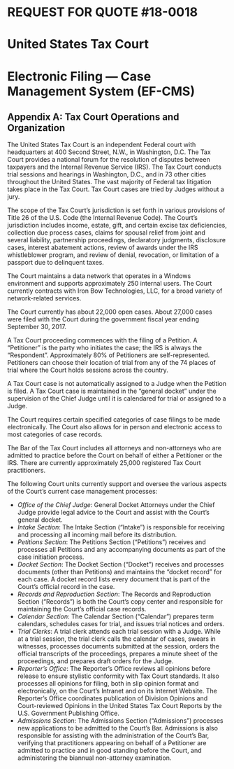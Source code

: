 # REQUEST FOR QUOTE #18-0018
# United States Tax Court
# Electronic Filing — Case Management System (EF-CMS)

## Appendix A: Tax Court Operations and Organization

The United States Tax Court is an independent Federal court with headquarters at 400 Second Street, N.W., in Washington, D.C. The Tax Court provides a national forum for the resolution of disputes between taxpayers and the Internal Revenue Service (IRS). The Tax Court conducts trial sessions and hearings in Washington, D.C., and in 73 other cities throughout the United States. The vast majority of Federal tax litigation takes place in the Tax Court. Tax Court cases are tried by Judges without a jury.

The scope of the Tax Court’s jurisdiction is set forth in various provisions of Title 26 of the U.S. Code (the Internal Revenue Code). The Court’s jurisdiction includes income, estate, gift, and certain excise tax deficiencies, collection due process cases, claims for spousal relief from joint and several liability, partnership proceedings, declaratory judgments, disclosure cases, interest abatement actions, review of awards under the IRS whistleblower program, and review of denial, revocation, or limitation of a passport due to delinquent taxes.

The Court maintains a data network that operates in a Windows environment and supports approximately 250 internal users. The Court currently contracts with Iron Bow Technologies, LLC, for a broad variety of network-related services.

The Court currently has about 22,000 open cases. About 27,000 cases were filed with the Court during the government fiscal year ending September 30, 2017.

A Tax Court proceeding commences with the filing of a Petition. A “Petitioner” is the party who initiates the case; the IRS is always the “Respondent”. Approximately 80% of Petitioners are self-represented. Petitioners can choose their location of trial from any of the 74 places of trial where the Court holds sessions across the country.

A Tax Court case is not automatically assigned to a Judge when the Petition is filed. A Tax Court case is maintained in the “general docket” under the supervision of the Chief Judge until it is calendared for trial or assigned to a Judge.

The Court requires certain specified categories of case filings to be made electronically. The Court also allows for in person and electronic access to most categories of case records.

The Bar of the Tax Court includes all attorneys and non-attorneys who are admitted to practice before the Court on behalf of either a Petitioner or the IRS. There are currently approximately 25,000 registered Tax Court practitioners.

The following Court units currently support and oversee the various aspects of the Court’s current case management processes:

-   *Office of the Chief Judge*: General Docket Attorneys under the Chief Judge provide legal advice to the Court and assist with the Court’s general docket.
-   *Intake Section*: The Intake Section (“Intake”) is responsible for receiving and processing all incoming mail before its distribution.
-   *Petitions Section*: The Petitions Section (“Petitions”) receives and processes all Petitions and any accompanying documents as part of the case initiation process.
-   *Docket Section*: The Docket Section (“Docket”) receives and processes documents (other than Petitions) and maintains the “docket record” for each case. A docket record lists every document that is part of the Court’s official record in the case.
-   *Records and Reproduction Section*: The Records and Reproduction Section (“Records”) is both the Court’s copy center and responsible for maintaining the Court’s official case records.
-   *Calendar Section*: The Calendar Section (“Calendar”) prepares term calendars, schedules cases for trial, and issues trial notices and orders.
-   *Trial Clerks*: A trial clerk attends each trial session with a Judge. While at a trial session, the trial clerk calls the calendar of cases, swears in witnesses, processes documents submitted at the session, orders the official transcripts of the proceedings, prepares a minute sheet of the proceedings, and prepares draft orders for the Judge.
-   *Reporter’s Office*: The Reporter’s Office reviews all opinions before release to ensure stylistic conformity with Tax Court standards. It also processes all opinions for filing, both in slip opinion format and electronically, on the Court’s Intranet and on its Internet Website. The Reporter’s Office coordinates publication of Division Opinions and Court-reviewed Opinions in the United States Tax Court Reports by the U.S. Government Publishing Office.
-   *Admissions Section*: The Admissions Section (“Admissions”) processes new applications to be admitted to the Court’s Bar. Admissions is also responsible for assisting with the administration of the Court’s Bar, verifying that practitioners appearing on behalf of a Petitioner are admitted to practice and in good standing before the Court, and administering the biannual non-attorney examination.
